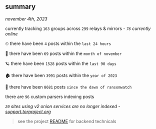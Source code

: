 
## summary
_november 4th, 2023_

currently tracking `163` groups across `299` relays & mirrors - _`76` currently online_

⏲ there have been `4` posts within the `last 24 hours`

🦈 there have been `69` posts within the `month of november`

🪐 there have been `1528` posts within the `last 90 days`

🏚 there have been `3991` posts within the `year of 2023`

🦕 there have been `8681` posts `since the dawn of ransomwatch`

there are `96` custom parsers indexing posts

_`20` sites using v2 onion services are no longer indexed - [support.torproject.org](https://support.torproject.org/onionservices/v2-deprecation/)_

> see the project [README](https://github.com/joshhighet/ransomwatch#ransomwatch--) for backend technicals
